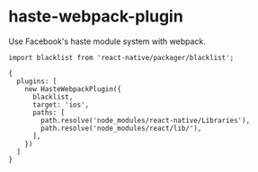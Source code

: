 # haste-webpack-plugin

Use Facebook's haste module system with webpack.

```
import blacklist from 'react-native/packager/blacklist';

{
  plugins: [
    new HasteWebpackPlugin({
      blacklist,
      target: 'ios',
      paths: [
        path.resolve('node_modules/react-native/Libraries'),
        path.resolve('node_modules/react/lib/'),
      ],
    })
  ]
}
```
